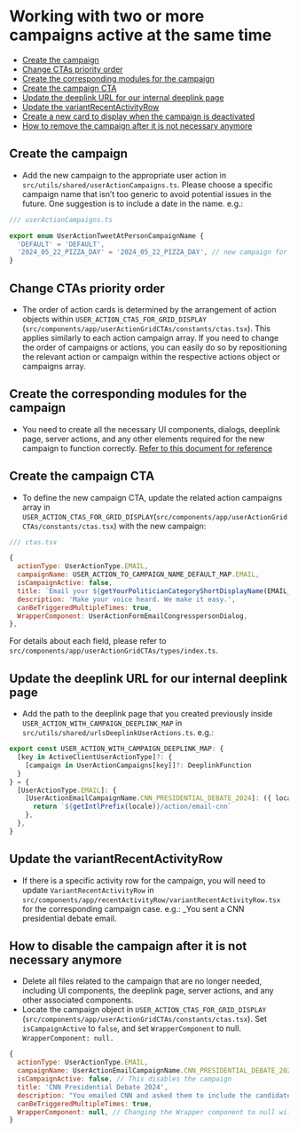 # Working with two or more campaigns active at the same time

- [Create the campaign](#create-the-campaign)
- [Change CTAs priority order](#change-ctas-priority-order)
- [Create the corresponding modules for the campaign](#create-the-corresponding-modules-for-the-campaign)
- [Create the campaign CTA](#create-the-campaign-cta)
- [Update the deeplink URL for our internal deeplink page](#update-the-deeplink-url-for-our-internal-deeplink-page)
- [Update the variantRecentActivityRow](#update-the-variantrecentactivityrow)
- [Create a new card to display when the campaign is deactivated](#create-a-new-card-to-display-when-the-campaign-is-deactivated)
- [How to remove the campaign after it is not necessary anymore](#how-to-remove-the-campaign-after-it-is-not-necessary-anymore)

## Create the campaign

- Add the new campaign to the appropriate user action in `src/utils/shared/userActionCampaigns.ts`. Please choose a specific campaign name that isn’t too generic to avoid potential issues in the future. One suggestion is to include a date in the name. e.g.:

```javascript
/// userActionCampaigns.ts

export enum UserActionTweetAtPersonCampaignName {
  'DEFAULT' = 'DEFAULT',
  '2024_05_22_PIZZA_DAY' = '2024_05_22_PIZZA_DAY', // new campaign for tweet at person action
}
```

## Change CTAs priority order

- The order of action cards is determined by the arrangement of action objects within `USER_ACTION_CTAS_FOR_GRID_DISPLAY` (`src/components/app/userActionGridCTAs/constants/ctas.tsx`). This applies similarly to each action campaign array. If you need to change the order of campaigns or actions, you can easily do so by repositioning the relevant action or campaign within the respective actions object or campaigns array.

## Create the corresponding modules for the campaign

- You need to create all the necessary UI components, dialogs, deeplink page, server actions, and any other elements required for the new campaign to function correctly. [Refer to this document for reference](/docs/Add%20a%20new%20user%20action.md#create-ui)

## Create the campaign CTA

- To define the new campaign CTA, update the related action campaigns array in `USER_ACTION_CTAS_FOR_GRID_DISPLAY`(`src/components/app/userActionGridCTAs/constants/ctas.tsx`) with the new campaign:

```javascript
/// ctas.tsx

{
  actionType: UserActionType.EMAIL,
  campaignName: USER_ACTION_TO_CAMPAIGN_NAME_DEFAULT_MAP.EMAIL,
  isCampaignActive: false,
  title: `Email your ${getYourPoliticianCategoryShortDisplayName(EMAIL_FLOW_POLITICIANS_CATEGORY)}`,
  description: 'Make your voice heard. We make it easy.',
  canBeTriggeredMultipleTimes: true,
  WrapperComponent: UserActionFormEmailCongresspersonDialog,
},
```

For details about each field, please refer to `src/components/app/userActionGridCTAs/types/index.ts`.

## Update the deeplink URL for our internal deeplink page

- Add the path to the deeplink page that you created previously inside `USER_ACTION_WITH_CAMPAIGN_DEEPLINK_MAP` in `src/utils/shared/urlsDeeplinkUserActions.ts`. e.g.:

```javascript
export const USER_ACTION_WITH_CAMPAIGN_DEEPLINK_MAP: {
  [key in ActiveClientUserActionType]?: {
    [campaign in UserActionCampaigns[key]]?: DeeplinkFunction
  }
} = {
  [UserActionType.EMAIL]: {
    [UserActionEmailCampaignName.CNN_PRESIDENTIAL_DEBATE_2024]: ({ locale }) => {
      return `${getIntlPrefix(locale)}/action/email-cnn`
    },
  },
}
```

## Update the variantRecentActivityRow

- If there is a specific activity row for the campaign, you will need to update `VariantRecentActivityRow` in `src/components/app/recentActivityRow/variantRecentActivityRow.tsx` for the corresponding campaign case. e.g.: \_You sent a CNN presidential debate email.

## How to disable the campaign after it is not necessary anymore

- Delete all files related to the campaign that are no longer needed, including UI components, the deeplink page, server actions, and any other associated components.
- Locate the campaign object in `USER_ACTION_CTAS_FOR_GRID_DISPLAY` (`src/components/app/userActionGridCTAs/constants/ctas.tsx`). Set `isCampaignActive` to `false`, and set `WrapperComponent` to null. `WrapperComponent: null.`

```javascript
{
  actionType: UserActionType.EMAIL,
  campaignName: UserActionEmailCampaignName.CNN_PRESIDENTIAL_DEBATE_2024,
  isCampaignActive: false, // This disables the campaign
  title: 'CNN Presidential Debate 2024',
  description: "You emailed CNN and asked them to include the candidates' stance on crypto.",
  canBeTriggeredMultipleTimes: true,
  WrapperComponent: null, // Changing the Wrapper component to null will enable you to delete all campaign files.
}
```
